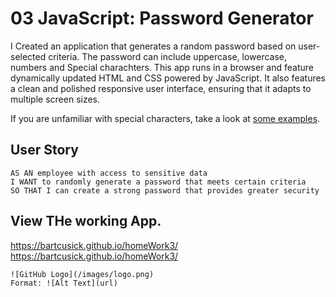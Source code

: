 # 03 JavaScript: Password Generator

I Created an application that generates a random password based on user-selected criteria. The password can include uppercase, lowercase, numbers and Special charachters. This app runs in a browser and feature dynamically updated HTML and CSS powered by JavaScript. It also features a clean and polished responsive user interface, ensuring that it adapts to multiple screen sizes.

If you are unfamiliar with special characters, take a look at [some examples](https://www.owasp.org/index.php/Password_special_characters).

## User Story

```
AS AN employee with access to sensitive data
I WANT to randomly generate a password that meets certain criteria
SO THAT I can create a strong password that provides greater security
```

## View THe working App.
<a href="https://bartcusick.github.io/homeWork3/" target="_blank">https://bartcusick.github.io/homeWork3/</a>
https://bartcusick.github.io/homeWork3/

```
![GitHub Logo](/images/logo.png)
Format: ![Alt Text](url)
